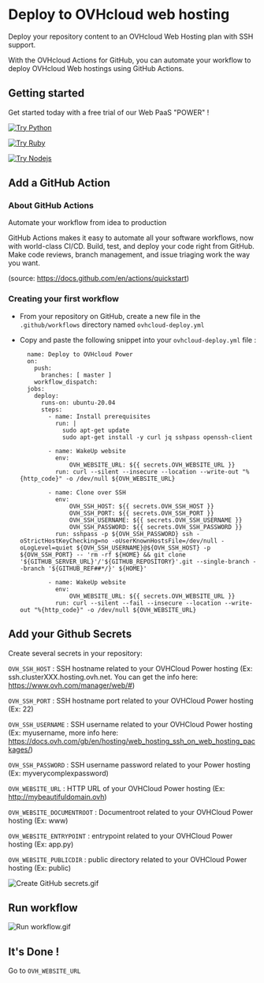 # Deploy to OVHcloud web hosting

Deploy your repository content to an OVHcloud Web Hosting plan with SSH support.

With the OVHcloud Actions for GitHub, you can automate your workflow to deploy OVHcloud Web hostings using GitHub Actions.

## Getting started

Get started today with a free trial of our Web PaaS "POWER" !

[![Try Python](https://labs.ovh.com/sites/default/files/inline-images/Try%20OVHcloud%20Power%20for%20Python.png)](https://www.ovh.com/ie/order/express/#/express/review?products=~(~(productId~%27powerHosting~planCode~%27powerBeta1~duration~%27P12M~configuration~(~(label~%27language~value~%27python)))))

[![Try Ruby](https://labs.ovh.com/sites/default/files/inline-images/Try%20OVHcloud%20Power%20for%20Ruby.png)](https://www.ovh.com/ie/order/express/#/express/review?products=~(~(productId~%27powerHosting~planCode~%27powerBeta1~duration~%27P12M~configuration~(~(label~%27language~value~%27ruby)))))

[![Try Nodejs](https://labs.ovh.com/sites/default/files/inline-images/Try%20OVHcloud%20Power%20for%20Node.js_.png)](https://www.ovh.com/ie/order/express/#/express/review?products=~(~(productId~%27powerHosting~planCode~%27powerBeta1~duration~%27P12M~configuration~(~(label~%27language~value~%27nodejs)))))


## Add a GitHub Action
### About GitHub Actions
Automate your workflow from idea to production

GitHub Actions makes it easy to automate all your software workflows, now with world-class CI/CD. Build, test, and deploy your code right from GitHub. Make code reviews, branch management, and issue triaging work the way you want.

(source: https://docs.github.com/en/actions/quickstart)

### Creating your first workflow

- From your repository on GitHub, create a new file in the ```.github/workflows``` directory named ```ovhcloud-deploy.yml```
- Copy and paste the following snippet into your ```ovhcloud-deploy.yml``` file :


		name: Deploy to OVHcloud Power
		on:
		  push:
		    branches: [ master ]
		  workflow_dispatch:
		jobs:
		  deploy:    
		    runs-on: ubuntu-20.04
		    steps:
		      - name: Install prerequisites
		        run: |
		          sudo apt-get update
		          sudo apt-get install -y curl jq sshpass openssh-client

		      - name: WakeUp website
		        env:
		            OVH_WEBSITE_URL: ${{ secrets.OVH_WEBSITE_URL }}
		        run: curl --silent --insecure --location --write-out "%{http_code}" -o /dev/null ${OVH_WEBSITE_URL}

		      - name: Clone over SSH
		        env:
		            OVH_SSH_HOST: ${{ secrets.OVH_SSH_HOST }}
		            OVH_SSH_PORT: ${{ secrets.OVH_SSH_PORT }}
		            OVH_SSH_USERNAME: ${{ secrets.OVH_SSH_USERNAME }}
		            OVH_SSH_PASSWORD: ${{ secrets.OVH_SSH_PASSWORD }}
		        run: sshpass -p ${OVH_SSH_PASSWORD} ssh -oStrictHostKeyChecking=no -oUserKnownHostsFile=/dev/null -oLogLevel=quiet ${OVH_SSH_USERNAME}@${OVH_SSH_HOST} -p ${OVH_SSH_PORT} -- 'rm -rf ${HOME} && git clone '${GITHUB_SERVER_URL}'/'${GITHUB_REPOSITORY}'.git --single-branch --branch '${GITHUB_REF##*/}' ${HOME}'

		      - name: WakeUp website
		        env:
		            OVH_WEBSITE_URL: ${{ secrets.OVH_WEBSITE_URL }}
		        run: curl --silent --fail --insecure --location --write-out "%{http_code}" -o /dev/null ${OVH_WEBSITE_URL}



## Add your Github Secrets

Create several secrets in your repository:

```OVH_SSH_HOST``` : SSH hostname related to your OVHCloud Power hosting (Ex: ssh.clusterXXX.hosting.ovh.net. You can get the info here: https://www.ovh.com/manager/web/#)

```OVH_SSH_PORT``` : SSH hostname port related to your OVHCloud Power hosting (Ex: 22)

```OVH_SSH_USERNAME``` : SSH username related to your OVHCloud Power hosting (Ex: myusername, more info here: https://docs.ovh.com/gb/en/hosting/web_hosting_ssh_on_web_hosting_packages/) 

```OVH_SSH_PASSWORD``` : SSH username password related to your Power hosting (Ex: myverycomplexpassword)

```OVH_WEBSITE_URL``` : HTTP URL of your OVHCloud Power hosting (Ex: http://mybeautifuldomain.ovh)

```OVH_WEBSITE_DOCUMENTROOT``` : Documentroot related to your OVHCloud Power hosting (Ex: www)

```OVH_WEBSITE_ENTRYPOINT``` : entrypoint related to your OVHCloud Power hosting (Ex: app.py)

```OVH_WEBSITE_PUBLICDIR``` : public directory related to your OVHCloud Power hosting (Ex: public)

![Create GitHub secrets.gif](img/create_secrets.gif)

## Run workflow
![Run workflow.gif](img/run_workflow.gif)

## It's Done !

Go to ```OVH_WEBSITE_URL``` 